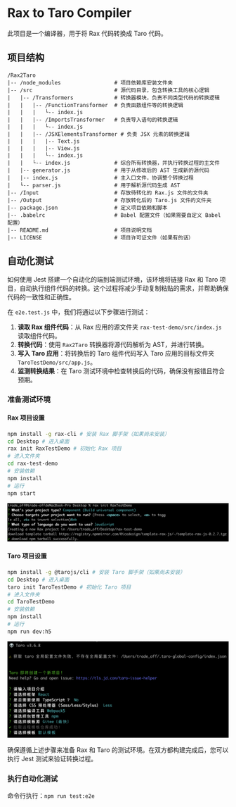 # Rax to Taro Compiler

此项目是一个编译器，用于将 Rax 代码转换成 Taro 代码。

## 项目结构

```
/Rax2Taro
|-- /node_modules                 # 项目依赖库安装文件夹
|-- /src                          # 源代码目录，包含转换工具的核心逻辑
|   |-- /Transformers             # 转换器模块，负责不同类型代码的转换逻辑
|   |   |-- /FunctionTransformer  # 负责函数组件等的转换逻辑
|   |   |   └-- index.js
|   |   |-- /ImportsTransformer   # 负责导入语句的转换逻辑
|   |   |   └-- index.js
|   |   |-- /JSXElementsTransformer # 负责 JSX 元素的转换逻辑
|   |   |   |-- Text.js
|   |   |   |-- View.js
|   |   |   └-- index.js
|   |   └-- index.js              # 综合所有转换器，并执行转换过程的主文件
|   |-- generator.js              # 用于从修改后的 AST 生成新的源代码
|   |-- index.js                  # 主入口文件，协调整个转换过程
|   └-- parser.js                 # 用于解析源代码生成 AST
|-- /Input                        # 存放待转化的 Rax.js 文件的文件夹
|-- /Output                       # 存放转化后的 Taro.js 文件的文件夹
|-- package.json                  # 定义项目依赖和脚本
|-- .babelrc                      # Babel 配置文件（如果需要自定义 Babel 配置）
|-- README.md                     # 项目说明文档
|-- LICENSE                       # 项目许可证文件（如果有的话）
```

## 自动化测试

如何使用 Jest 搭建一个自动化的端到端测试环境，该环境将链接 Rax 和 Taro 项目，自动执行组件代码的转换。这个过程将减少手动复制粘贴的需求，并帮助确保代码的一致性和正确性。

在 `e2e.test.js` 中，我们将通过以下步骤进行测试：

1. **读取 Rax 组件代码**：从 Rax 应用的源文件夹 `rax-test-demo/src/index.js` 读取组件代码。
2. **转换代码**：使用 `Rax2Taro` 转换器将源代码解析为 AST，并进行转换。
3. **写入 Taro 应用**：将转换后的 Taro 组件代码写入 Taro 应用的目标文件夹 `TaroTestDemo/src/app.js`。
4. **监测转换结果**：在 Taro 测试环境中检查转换后的代码，确保没有报错且符合预期。

### 准备测试环境

#### Rax 项目设置

```sh
npm install -g rax-cli # 安装 Rax 脚手架（如果尚未安装）
cd Desktop # 进入桌面
rax init RaxTestDemo # 初始化 Rax 项目
# 进入文件夹
cd rax-test-demo
# 安装依赖
npm install
# 运行
npm start
```

<img src="https://raw.githubusercontent.com/Trade-Offf/PictureBed/main/imgs/%E6%88%AA%E5%B1%8F2023-12-07%2017.15.54.png" width="800"/>

#### Taro 项目设置

```sh
npm install -g @tarojs/cli # 安装 Taro 脚手架（如果尚未安装）
cd Desktop # 进入桌面
taro init TaroTestDemo # 初始化 Taro 项目
# 进入文件夹
cd TaroTestDemo
# 安装依赖
npm install
# 运行
npm run dev:h5
```

<img src="https://raw.githubusercontent.com/Trade-Offf/PictureBed/main/imgs/%E6%88%AA%E5%B1%8F2023-12-07%2017.27.27.png" width="800"/>

确保遵循上述步骤来准备 Rax 和 Taro 的测试环境。在双方都构建完成后，您可以执行 Jest 测试来验证转换过程。

### 执行自动化测试

命令行执行：`npm run test:e2e`
